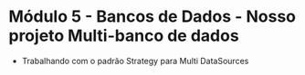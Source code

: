 # Módulo 5 - Bancos de Dados - Nosso projeto Multi-banco de dados

- Trabalhando com o padrão Strategy para Multi DataSources

```
